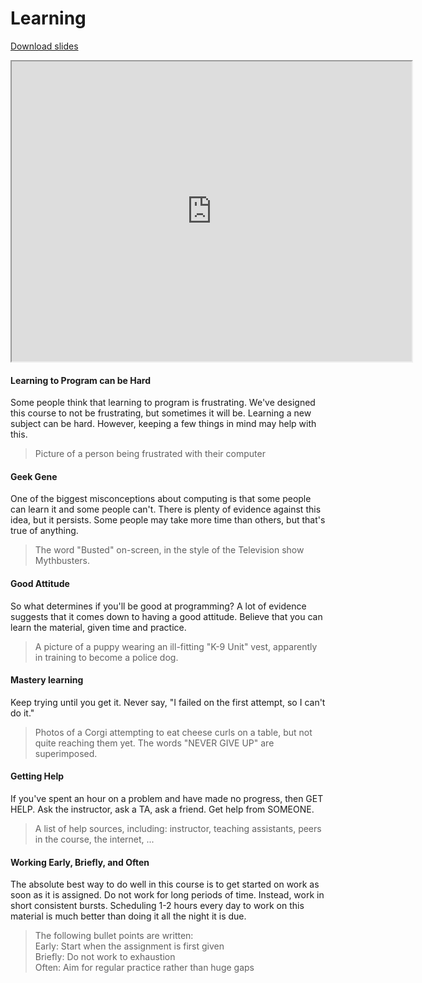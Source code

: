 # Learning

[Download slides](Learning.pdf)


<iframe style="width: 640px; height: 480px;" width="300" height="150" allowfullscreen="allowfullscreen" webkitallowfullscreen="webkitallowfullscreen" mozallowfullscreen="mozallowfullscreen"
title="Learning.pdf"
src="https://www.youtube.com/embed/gnM2nFFzMc0?feature=oembed&amp;rel=0" ></iframe>


#### Learning to Program can be Hard

Some people think that learning to program is frustrating.
We've designed this course to not be frustrating, but sometimes it will be.
Learning a new subject can be hard.
However, keeping a few things in mind may help with this.

> Picture of a person being frustrated with their computer

#### Geek Gene

One of the biggest misconceptions about computing is that some people can learn it and some people can't.
There is plenty of evidence against this idea, but it persists.
Some people may take more time than others, but that's true of anything.

> The word "Busted" on-screen, in the style of the Television show Mythbusters.

#### Good Attitude

So what determines if you'll be good at programming?
A lot of evidence suggests that it comes down to having a good attitude.
Believe that you can learn the material, given time and practice.

> A picture of a puppy wearing an ill-fitting "K-9 Unit" vest, apparently in training to become a police dog.

#### Mastery learning

Keep trying until you get it.
Never say, "I failed on the first attempt, so I can't do it."

> Photos of a Corgi attempting to eat cheese curls on a table, but not quite reaching them yet. The words "NEVER GIVE UP" are superimposed.

#### Getting Help

If you've spent an hour on a problem and have made no progress, then GET HELP.
Ask the instructor, ask a TA, ask a friend.
Get help from SOMEONE.

> A list of help sources, including: instructor, teaching assistants, peers in the course, the internet, ...

#### Working Early, Briefly, and Often

The absolute best way to do well in this course is to get started on work as soon as it is assigned.
Do not work for long periods of time.
Instead, work in short consistent bursts.
Scheduling 1-2 hours every day to work on this material is much better than doing it all the night it is due.

> The following bullet points are written:  
> Early: Start when the assignment is first given  
> Briefly: Do not work to exhaustion  
> Often: Aim for regular practice rather than huge gaps
